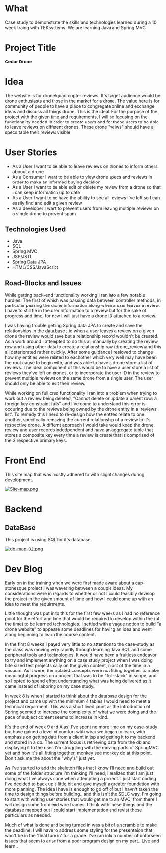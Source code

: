 # What #
Case study to demonstrate the skills and technologies learned during a 10 week traing with TEKsystems.
We are learning Java and Spring MVC

# Project Title #
#### Cedar Drone

# Idea #
The website is for drone/quad copter reviews.  It's target audience would be drone enthusiasts and those in the market for a drone.  The value here is for community of people to have a place to congregate online and exchange ideas and discuss all things drone.  This is the ideal.  For the purpose of the project with the given time and requirements, I will be focusing on the functionality needed in order to create users and for those users to be able to leave reviews on different drones.  These drone "veiws" should have a specs table their reviews visible. 

# User Stories #
- As a User I want to be able to leave reviews on drones to inform others aboout a drone
- As a Consumer I want to be able to view drone specs and reviews in order to make an informed buying decision
- As a User I want to be able edit or delete my review from a drone so that I can keep information up to date
- As a User I want to be have the ability to see all reviews I've left so I can easily find and edit a given review
- As a developer I want to prevent users from leaving multiple reviews on a single drone to prevent spam

## Technologies Used 
- Java 
- SQL
- Spring MVC
- JSP/JSTL
- Spring Data JPA
- HTML/CSS/JavaScript

## Road-Blocks and Issues ##
While getting back-end functionality working I ran into a few notable hurdles.  The first of which was passing data between controller methods, in particular passing the drone information along when a user leaves a review.  I have to still tie in the user information to a review but for the sake of progress and time, for now I will just have a drone ID attached to a review.  

I was having trouble getting Spring data JPA to create and save the relationships in the data base ; ie when a user leaves a review on a given drone the review would save but a relationship record wouldn't be created.  As a work around I attempted to do this all manually by creating the review row and using other data to create a relationship row (drone_review)and this all deteriorated rather quickly.  After some guidance I resloved to change how my entities were related to eachother which very well may have been the root cause to begin with, and was able to have a drone store a list of reviews.  The ideal component of this would be to have a user store a list of reviews they've left on drones, or to incorporate the user ID in the review to prevent multiple reviews on the same drone from a single user.  The user should only be able to edit their review.

While working on full crud functionality I ran into a problem when trying to work out a review being deleted,  "Cannot delete or update a parent row: a foreign key constraint fails" and I've come to understand this error is occuring due to the reviews being owned by the drone entity in a 'reviews list'.  To remedy this I need to re-design how the entites relate to one another, specifcally removing the current relationship of a review to it's respective drone.  A differnt approach I would take would keep the drone, review and user records indedpendent and have an aggregate table that stores a composite key every time a review is create that is comprised of the 3 respective primary keys. 


# Front End # 


This site map that was mostly adhered to with slight changes during development.

[![Site-map.png](https://i.postimg.cc/6qCcSXrb/Site-map.png)](https://postimg.cc/H8sbcFPb)

# Backend #

## DataBase ##
This project is using SQL for it's database.

[![db-map-02.png](https://i.postimg.cc/MTpk6kjP/db-map-02.png)](https://postimg.cc/94KgbnbZ)

# Dev Blog #

Early on in the training when we were first made aware about a cap-stonesque project I was wavering between a couple ideas.  My considerations were in regards to whether or not I could feasibly develop the project in the given amount of time and how I could come up with an idea to meet the requirments.

Little thought was put in to this for the first few weeks as I had no reference point for the effort and time that would be required to develop within the (at the time) to be learned technologies.  I settled with a vague notion to build "a drone website" to appease some deadlines for having an idea and went along beginning to learn the course content. 

In the first 8 weeks I payed very little to no attention to the case-study as the class was moving very rapidly through learning Java SQL and some peripheral tools and technologies.  It would have been a fruitless endeavor to try and implement anything on a case study project when I was doing bite sized test projects daily on the given content, most of the time in a vacuum.  As it were, the isolated concepts were not fitting together to make meaningful progress on a project that was to be "full-stack" in scope, and so I opted to spend effort understanding what was being delivered as it came instead of laboring on my case study.  

In week 8 is when I started to think about the database design for the project and came up with the minimum 4 tables I would need to meet a technical requirment.  This was a short lived jaunt as the introduction of Spring seemed to increase the complexity of what we were doing and the pace of subject content seems to increase in kind.  

It's the end of week 9 and Alas! I've spent no more time on my case-study but have gained a level of comfort with what we began to learn, with emphasis on getting data from a client in jsp and getting it to my backend and stored in a db.  The current focus is retrieving data from the db and displaying it to the user.  I'm struggling with the moving parts of SpringMVC yet and how it's all fitting together, monkey see monkey do at this point.  Don't ask me the about the "why's" just yet.  

As I've started to add the skeleton files that I know I'll need and build out some of the folder structure I'm thinking I'll need, I realized that I am just doing what I've always done when attempting a project.  I just start coding.  I've decided to back up a little bit and give myself a greater foundation with more planning.  The idea I have is enough to go off of but I havn't taken the time to design things before building.. and this isn't the SDLC way.  I'm going to start with writing user stories that would get me to an MVC, from there I will design some from end wire frames.  I think with these things and the database mapped out I could start implementation and revist these particulars as needed.

Much of what is done and being turned in was a bit of a scramble to make the deadline.  I will have to address some styling for the presentaion that won't be in the 'final turn in' for a grade.  I've ran into a number of unforseen issues that seem to arise from a poor program design on my part..  Live and learn..